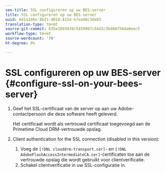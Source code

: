 ```yaml
---
seo-title: SSL configureren op uw BES-server
title: SSL configureren op uw BES-server
uuid: 041a106e-8b21-4018-815d-b7ea48c3de03
translation-type: tm+mt
source-git-commit: 635e2893439c5459907c54d2c3bd86f58da0eec5
workflow-type: tm+mt
source-wordcount: '78'
ht-degree: 0%

---
```



# SSL configureren op uw BES-server {#configure-ssl-on-your-bees-server}

1. Geef het SSL-certificaat van de server op aan uw Adobe-contactpersoon die deze software heeft geleverd.

   Het certificaat wordt als vertrouwd certificaat toegevoegd aan de Primetime Cloud DRM-vertrouwde opslag.
1. Client authentication for the SSL connection (disabled in this version):
   1. Voeg de `[!DNL clouddrm-transport.cer]`- en `[!DNL AdobeFlashAccessIntermediateCA.cer]`-certificaten toe aan de vertrouwde opslag die wordt gebruikt voor clientverificatie.
   1. Schakel clientverificatie in uw SSL-configuratie in.
